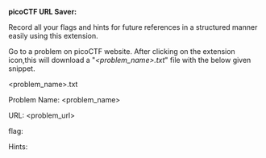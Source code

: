 **picoCTF URL Saver:**

Record all your flags and hints for future references in a structured manner easily using this extension.

Go to a problem on picoCTF website.
After clicking on the extension icon,this will download a "_<problem_name>.txt_" file with the below given snippet.


<problem_name>.txt

Problem Name:	<problem_name>

URL:	<problem_url>

flag:



Hints:	
